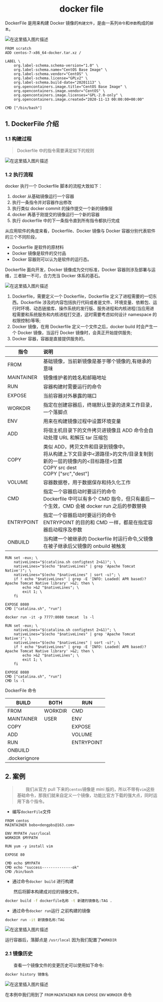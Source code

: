<h1 align = "center">docker file</h1>

DockerFile 是用来构建 Docker 镜像的`构建文件`，是由一系列`命令`和`参数`构成的`脚本`。

![在这里插入图片描述](https://img-blog.csdnimg.cn/47402821a0bf42608bd603feebe30830.png)

```shell
FROM scratch
ADD centos-7-x86_64-docker.tar.xz /

LABEL \
    org.label-schema.schema-version="1.0" \
    org.label-schema.name="CentOS Base Image" \
    org.label-schema.vendor="CentOS" \
    org.label-schema.license="GPLv2" \
    org.label-schema.build-date="20201113" \
    org.opencontainers.image.title="CentOS Base Image" \
    org.opencontainers.image.vendor="CentOS" \
    org.opencontainers.image.licenses="GPL-2.0-only" \
    org.opencontainers.image.created="2020-11-13 00:00:00+00:00"

CMD ["/bin/bash"]
```

## 1. DockerFile 介绍

### 1.1 构建过程

> ​Dockerfile 中的指令需要满足如下的规则

![在这里插入图片描述](https://img-blog.csdnimg.cn/e0196a253a1c4d08a8e5d4c259fe9970.png)

### 1.2 执行流程

docker 执行一个 Dockerfile 脚本的流程大致如下：

1. docker 从基础镜像运行一个容器
2. 执行一条指令并对容器作出修改
3. 执行类似 docker commit 的操作提交一个新的镜像层
4. docker 再基于刚提交的镜像运行一个新的容器
5. 执行 dockerfile 中的下一条指令直到所有指令都执行完成

从应用软件的角度来看，Dockerfile、Docker 镜像与 Docker 容器分别代表软件的三个不同阶段，

- Dockerfile 是软件的原材料
- Docker 镜像是软件的交付品
- Docker 容器则可以认为是软件的运行态。

Dockerfile 面向开发，Docker 镜像成为交付标准，Docker 容器则涉及部署与运维，三者缺一不可，合力充当 Docker 体系的基石。

![在这里插入图片描述](https://img-blog.csdnimg.cn/672da8c83fdc4af8b450143834a6dc59.png)

1. Dockerfile，需要定义一个 Dockerfile，Dockerfile 定义了进程需要的一切东西。Dockerfile 涉及的内容包括执行代码或者是文件、环境变量、依赖包、运行时环境、动态链接库、操作系统的发行版、服务进程和内核进程(当应用进程需要和系统服务和内核进程打交道，这时需要考虑如何设计 namespace 的权限控制)等等;
2. Docker 镜像，在用 Dockerfile 定义一个文件之后，docker build 时会产生一个 Docker 镜像，当运行 Docker 镜像时，会真正开始提供服务;
3. Docker 容器，容器是直接提供服务的。

| 指令       | 说明                                                                                                                                                           |
| ---------- | :------------------------------------------------------------------------------------------------------------------------------------------------------------- |
| FROM       | 基础镜像，当前新镜像是基于哪个镜像的,有继承的意味                                                                                                              |
| MAINTAINER | 镜像维护者的姓名和邮箱地址                                                                                                                                     |
| RUN        | 容器构建时需要运行的命令                                                                                                                                       |
| EXPOSE     | 当前容器对外暴露的端口                                                                                                                                         |
| WORKDIR    | 指定在创建容器后，终端默认登录的进来工作目录，一个落脚点                                                                                                       |
| ENV        | 用来在构建镜像过程中设置环境变量                                                                                                                               |
| ADD        | 将宿主机目录下的文件拷贝进镜像且 ADD 命令会自动处理 URL 和解压 tar 压缩包                                                                                      |
| COPY       | 类似 ADD，拷贝文件和目录到镜像中。<br>将从构建上下文目录中<源路径>的文件/目录复制到新的一层的镜像内的<目标路径>位置 <br> COPY src dest <br>COPY ["src","dest"] |
| VOLUME     | 容器数据卷，用于数据保存和持久化工作                                                                                                                           |
| CMD        | 指定一个容器启动时要运行的命令<br>Dockerfile 中可以有多个 CMD 指令，但只有最后一个生效，CMD 会被 docker run 之后的参数替换                                     |
| ENTRYPOINT | 指定一个容器启动时要运行的命令<br>ENTRYPOINT 的目的和 CMD 一样，都是在指定容器启动程序及参数                                                                   |
| ONBUILD    | 当构建一个被继承的 Dockerfile 时运行命令,父镜像在被子继承后父镜像的 onbuild 被触发                                                                             |

```shell
RUN set -eux; \
	nativeLines="$(catalina.sh configtest 2>&1)"; \
	nativeLines="$(echo "$nativeLines" | grep 'Apache Tomcat Native')"; \
	nativeLines="$(echo "$nativeLines" | sort -u)"; \
	if ! echo "$nativeLines" | grep -E 'INFO: Loaded( APR based)? Apache Tomcat Native library' >&2; then \
		echo >&2 "$nativeLines"; \
		exit 1; \
	fi

EXPOSE 8080
CMD ["catalina.sh", "run"]

docker run -it -p 7777:8080 tomcat  ls -l

RUN set -eux; \
	nativeLines="$(catalina.sh configtest 2>&1)"; \
	nativeLines="$(echo "$nativeLines" | grep 'Apache Tomcat Native')"; \
	nativeLines="$(echo "$nativeLines" | sort -u)"; \
	if ! echo "$nativeLines" | grep -E 'INFO: Loaded( APR based)? Apache Tomcat Native library' >&2; then \
		echo >&2 "$nativeLines"; \
		exit 1; \
	fi

EXPOSE 8080
CMD ["catalina.sh", "run"]
CMD ls -l
```

DockerFile 命令

| BUILD         | BOTH    | RUN        |
| ------------- | ------- | ---------- |
| FROM          | WORKDIR | CMD        |
| MAINTAINER    | USER    | ENV        |
| COPY          |         | EXPOSE     |
| ADD           |         | VOLUME     |
| RUN           |         | ENTRYPOINT |
| ONBUILD       |         |            |
| .dockerignore |         |            |

## 2. 案例

> &emsp;&emsp;我们从官方 pull 下来的`centos`镜像是 mini 版的，所以不带有`vim`这些基础命令，那我们就来自定义一个镜像，功能比官方下载的强大点，同时运用下各个指令。

- 编写`dockerFile`文件

```shell
FROM centos
MAINTAINER bobo<dengpbs@163.com>

ENV MYPATH /usr/local
WORKDIR $MYPATH

RUN yum -y install vim

EXPOSE 80

CMD echo $MYPATH
CMD echo "success--------------ok"
CMD /bin/bash
```

- 通过命令`docker build` 进行构建

&emsp;&emsp;然后将脚本构建成对应的镜像文件。

```bash
docker build -f dockerfile名称 -t 新建的镜像名:TAG .
```

- 通过命令`docker run`运行 之前构建的镜像

```bash
docker run -it 新镜像名称:TAG
```

![在这里插入图片描述](https://img-blog.csdnimg.cn/20191227011815639.png?x-oss-process=image/watermark,type_ZmFuZ3poZW5naGVpdGk,shadow_10,text_aHR0cHM6Ly9kcGItYm9ib2thb3lhLXNtLmJsb2cuY3Nkbi5uZXQ=,size_16,color_FFFFFF,t_70)

运行容器后，落脚点是 `/usr/local` 因为我们配置了`WORKDIR`

### 2.1 镜像历史

&emsp;&emsp;查看一个镜像文件的变更历史可以使用如下命令:

```bash
docker history 镜像名
```

![在这里插入图片描述](https://img-blog.csdnimg.cn/20191227012021461.png?x-oss-process=image/watermark,type_ZmFuZ3poZW5naGVpdGk,shadow_10,text_aHR0cHM6Ly9kcGItYm9ib2thb3lhLXNtLmJsb2cuY3Nkbi5uZXQ=,size_16,color_FFFFFF,t_70)

在本例中我们用到了 `FROM` `MAINTAINER` `RUN` `EXPOSE` `ENV` `WORKDIR` 命令
